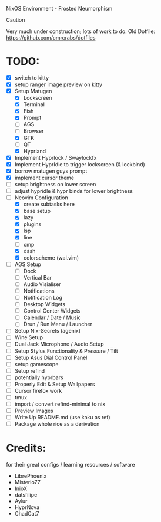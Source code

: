 NixOS Environment - Frosted Neumorphism

> [!Caution]
>
> Very much under construction; lots of work to do.
> Old Dotfile: https://github.com/cmrcrabs/dotfiles


# TODO: 

- [X] switch to kitty
- [X] setup ranger image preview on kitty
- [X] Setup Matugen
    - [X] Lockscreen
    - [X] Terminal
    - [X] Fish
    - [X] Prompt
    - [ ] AGS
    - [ ] Browser
    - [X] GTK
    - [ ] QT
    - [X] Hyprland
- [X] Implement Hyprlock / Swaylockfx
- [X] Implement HyprIdle to trigger lockscreen (& lockbind)
- [X] borrow matugen guys prompt
- [X] implement cursor theme
- [ ] setup brightness on lower screen
- [ ] adjust hypridle & hypr binds for lower brightness
- [ ] Neovim Configuration
    - [X] create subtasks here
    - [X] base setup
    - [X] lazy
    - [X] plugins
    - [X] lsp
    - [X] line
    - [ ] cmp
    - [X] dash
    - [X] colorscheme (wal.vim)
- [ ] AGS Setup
    - [ ] Dock
    - [ ] Vertical Bar
    - [ ] Audio Visialiser
    - [ ] Notifications
    - [ ] Notification Log
    - [ ] Desktop Widgets
    - [ ] Control Center Widgets
    - [ ] Calendar / Date / Music
    - [ ] Drun / Run Menu / Launcher
- [ ] Setup Nix-Secrets (agenix)
- [ ] Wine Setup
- [ ] Dual Jack Microphone / Audio Setup
- [ ] Setup Stylus Functionality & Pressure / Tilt
- [ ] Setup Asus Dial Control Panel 
- [ ] setup gamescope
- [ ] Setup refind 
- [ ] potentially hyprbars
- [ ] Properly Edit & Setup Wallpapers
- [ ] Cursor firefox work
- [ ] tmux
- [ ] import / convert refind-minimal to nix
- [ ] Preview Images
- [ ] Write Up README.md (use kaku as ref)
- [ ] Package whole rice as a derivation

# Credits:
for their great configs / learning resources / software

- LibrePhoenix
- Misterio77
- InioX
- datsfilipe
- Aylur
- HyprNova
- ChadCat7
